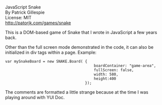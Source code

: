 JavaScript Snake<br/>
By Patrick Gillespie<br/>
License: MIT<br/>
http://patorjk.com/games/snake

This is a DOM-based game of Snake that I wrote in JavaScript a few years back.

Other than the full screen mode demonstrated in the code, it can also be 
initialized in div tags within a page. Example:

    var mySnakeBoard = new SNAKE.Board( {
                                            boardContainer: "game-area",
                                            fullScreen: false,
                                            width: 580,
                                            height:400
                                        });
                                    
The comments are formatted a little strange because at the time I was playing
around with YUI Doc.